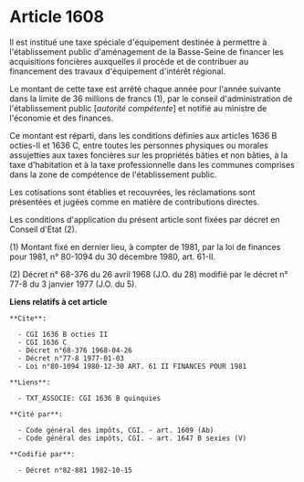 # Article 1608

Il est institué une taxe spéciale d'équipement destinée à permettre à l'établissement public d'aménagement de la Basse-Seine
de financer les acquisitions foncières auxquelles il procède et de contribuer au financement des travaux d'équipement
d'intérêt régional.

Le montant de cette taxe est arrêté chaque année pour l'année suivante dans la limite de 36 millions de francs (1), par le
conseil d'administration de l'établissement public [*autorité compétente*] et notifié au ministre de l'économie et des
finances.

Ce montant est réparti, dans les conditions définies aux articles 1636 B octies-II et 1636 C, entre toutes les personnes
physiques ou morales assujetties aux taxes foncières sur les propriétés bâties et non bâties, à la taxe d'habitation et à la
taxe professionnelle dans les communes comprises dans la zone de compétence de l'établissement public.

Les cotisations sont établies et recouvrées, les réclamations sont présentées et jugées comme en matière de contributions
directes.

Les conditions d'application du présent article sont fixées par décret en Conseil d'Etat (2).

(1) Montant fixé en dernier lieu, à compter de 1981, par la loi de finances pour 1981, n° 80-1094 du 30 décembre 1980, art.
61-II.

(2) Décret n° 68-376 du 26 avril 1968 (J.O. du 28) modifié par le décret n° 77-8 du 3 janvier 1977 (J.O. du 5).

**Liens relatifs à cet article**

	**Cite**:

	  - CGI 1636 B octies II
	  - CGI 1636 C
	  - Décret n°68-376 1968-04-26
	  - Décret n°77-8 1977-01-03
	  - Loi n°80-1094 1980-12-30 ART. 61 II FINANCES POUR 1981

	**Liens**:

	  - TXT_ASSOCIE: CGI 1636 B quinquies

	**Cité par**:

	  - Code général des impôts, CGI. - art. 1609 (Ab)
	  - Code général des impôts, CGI. - art. 1647 B sexies (V)

	**Codifié par**:

	  - Décret n°82-881 1982-10-15
